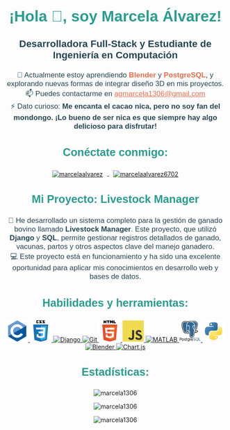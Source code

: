<h1 align="center" style="font-family: 'Arial', sans-serif; font-size: 2.5em; color: #2a9d8f;">¡Hola 👋, soy Marcela Álvarez!</h1>
<h3 align="center" style="font-family: 'Arial', sans-serif; font-size: 1.6em; color: #264653;">Desarrolladora Full-Stack y Estudiante de Ingeniería en Computación</h3>

<p align="center" style="font-family: 'Arial', sans-serif; font-size: 1.2em; color: #264653;">
  🌱 Actualmente estoy aprendiendo <strong style="color: #e76f51;">Blender</strong> y <strong style="color: #e76f51;">PostgreSQL</strong>, y explorando nuevas formas de integrar diseño 3D en mis proyectos.<br>
  📫 Puedes contactarme en <a href="mailto:agmarcela1306@gmail.com" style="color: #e76f51;">agmarcela1306@gmail.com</a><br>
  ⚡  Dato curioso: <strong>Me encanta el cacao nica, pero no soy fan del mondongo. ¡Lo bueno de ser nica es que siempre hay algo delicioso para disfrutar!</strong>
</p>

<h3 align="center" style="font-family: 'Arial', sans-serif; font-size: 1.8em; color: #2a9d8f;">Conéctate conmigo:</h3>
<p align="center">
  <a href="https://linkedin.com/in/marcela-álvarez-663ba9231" target="_blank">
    <img align="center" src="https://raw.githubusercontent.com/rahuldkjain/github-profile-readme-generator/master/src/images/icons/Social/linked-in-alt.svg" alt="marcelaalvarez" height="40" width="40" style="margin: 0 10px;"/>
  </a>
  <a href="https://instagram.com/marcelaalvarez6702" target="_blank">
    <img align="center" src="https://raw.githubusercontent.com/rahuldkjain/github-profile-readme-generator/master/src/images/icons/Social/instagram.svg" alt="marcelaalvarez6702" height="40" width="40" style="margin: 0 10px;"/>
  </a>
</p>

<h3 align="center" style="font-family: 'Arial', sans-serif; font-size: 1.8em; color: #2a9d8f;">Mi Proyecto: Livestock Manager</h3>
<p align="center" style="font-family: 'Arial', sans-serif; font-size: 1.2em; color: #264653;">
  🚜 He desarrollado un sistema completo para la gestión de ganado bovino llamado <strong>Livestock Manager</strong>. Este proyecto, que utilizó <strong>Django</strong> y <strong>SQL</strong>, permite gestionar registros detallados de ganado, vacunas, partos y otros aspectos clave del manejo ganadero.<br>
  💻 Este proyecto está en funcionamiento y ha sido una excelente oportunidad para aplicar mis conocimientos en desarrollo web y bases de datos.
</p>

<h3 align="center" style="font-family: 'Arial', sans-serif; font-size: 1.8em; color: #2a9d8f;">Habilidades y herramientas:</h3>
<p align="center">
  <a href="https://www.cprogramming.com/" target="_blank" rel="noreferrer">
    <img src="https://raw.githubusercontent.com/devicons/devicon/master/icons/c/c-original.svg" alt="C" width="50" height="50"/>
  </a>
  <a href="https://www.w3schools.com/css/" target="_blank" rel="noreferrer">
    <img src="https://raw.githubusercontent.com/devicons/devicon/master/icons/css3/css3-original-wordmark.svg" alt="CSS3" width="50" height="50"/>
  </a>
  <a href="https://www.djangoproject.com/" target="_blank" rel="noreferrer">
    <img src="https://cdn.worldvectorlogo.com/logos/django.svg" alt="Django" width="50" height="50"/>
  </a>
  <a href="https://git-scm.com/" target="_blank" rel="noreferrer">
    <img src="https://www.vectorlogo.zone/logos/git-scm/git-scm-icon.svg" alt="Git" width="50" height="50"/>
  </a>
  <a href="https://www.w3.org/html/" target="_blank" rel="noreferrer">
    <img src="https://raw.githubusercontent.com/devicons/devicon/master/icons/html5/html5-original-wordmark.svg" alt="HTML5" width="50" height="50"/>
  </a>
  <a href="https://developer.mozilla.org/en-US/docs/Web/JavaScript" target="_blank" rel="noreferrer">
    <img src="https://raw.githubusercontent.com/devicons/devicon/master/icons/javascript/javascript-original.svg" alt="JavaScript" width="50" height="50"/>
  </a>
  <a href="https://www.mathworks.com/" target="_blank" rel="noreferrer">
    <img src="https://upload.wikimedia.org/wikipedia/commons/2/21/Matlab_Logo.png" alt="MATLAB" width="50" height="50"/>
  </a>
  <a href="https://www.postgresql.org" target="_blank" rel="noreferrer">
    <img src="https://raw.githubusercontent.com/devicons/devicon/master/icons/postgresql/postgresql-original-wordmark.svg" alt="PostgreSQL" width="50" height="50"/>
  </a>
  <a href="https://www.python.org" target="_blank" rel="noreferrer">
    <img src="https://raw.githubusercontent.com/devicons/devicon/master/icons/python/python-original.svg" alt="Python" width="50" height="50"/>
  </a>
  <a href="https://www.blender.org/" target="_blank" rel="noreferrer">
    <img src="https://upload.wikimedia.org/wikipedia/commons/1/1b/Blender_logo_no_text.svg" alt="Blender" width="50" height="50"/>
  </a>
  <a href="https://www.chartjs.org/" target="_blank" rel="noreferrer">
    <img src="https://upload.wikimedia.org/wikipedia/commons/1/1b/Chart.js_logo.svg" alt="Chart.js" width="50" height="50"/>
  </a>
</p>

<h3 align="center" style="font-family: 'Arial', sans-serif; font-size: 1.8em; color: #2a9d8f;">Estadísticas:</h3>
<p align="center">
  <img src="https://github-readme-stats.vercel.app/api/top-langs/?username=marcela1306&layout=compact" alt="marcela1306" />
</p>
<p align="center">
  <img src="https://github-readme-stats.vercel.app/api?username=marcela1306&show_icons=true" alt="marcela1306" />
</p>
<p align="center">
  <img src="https://github-readme-streak-stats.herokuapp.com/?user=marcela1306" alt="marcela1306" />
</p>

